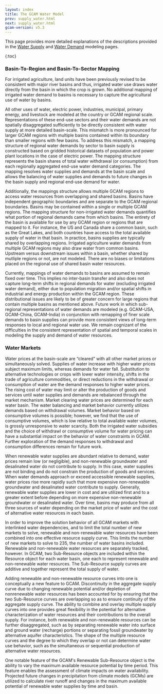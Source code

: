 ```yaml
---
layout: index
title: The GCAM Water Model
prev: supply_water.html
next: supply_water.html
gcam-version: v5.3 
---
```


This page provides more detailed explanations of the descriptions provided in the [Water Supply](supply_water.html) and [Water Demand](demand_water.html) modeling pages.

{:toc}

### Basin-To-Region and Basin-To-Sector Mapping

For irrigated agriculture, land units have been previously revised to be consistent with major river basins and thus, irrigated water use draws water directly from the basin in which the crop is grown. No additional mapping of irrigated water demand to basins is necessary to capture the agricultural use of water by basins.

All other uses of water, electric power, industries, municipal, primary energy, and livestock are modeled at the country or GCAM regional scale. Representations of these end-use sectors and their water demands are not spatially disaggregated sufficiently to be directly consistent with water supply at more detailed basin-scale. This mismatch is more pronounced for larger GCAM regions with multiple basins contained within its boundary than smaller regions with few basins. To address this mismatch, a mapping structure of regional water demands by sector to basin supply is constructed based on gridded historical datasets of population and power plant locations in the case of electric power. The mapping structure represents the basin shares of total water withdrawal (or consumption) from each regionally aggregated end-use water demand categories. The mapping resolves water supplies and demands at the basin scale and allows the balancing of water supplies and demands to future changes in the basin supply and regional end-use demand for water.

Additionally, the mappings structure allows multiple GCAM regions to access water resources from overlapping and shared basins. Basins have independent geographic boundaries and are separate to the GCAM regional boundaries. Basins may be contained within a single or multiple GCAM regions. The mapping structure for non-irrigated water demands quantifies what portion of regional demands came from which basins. The entirety of the basin is available for use by any GCAM region or regions that are mapped to it. For instance, the US and Canada share a common basin, such as the Great Lakes, and both countries have access to the total available supply of water in that basin. In practice, basins supplies are typically shared by overlapping regions. Irrigated agriculture water demands from multiple GCAM regions may also draw water from common basins. Upstream versus downstream issues within a basin, whether shared by mutliple regions or not, are not modeled. There are no biases or limitations placed on the regional use of shared basin water resources.

Currently, mappings of water demands to basins are assumed to remain fixed over time. This implies no inter-basin transfer and also does not capture long-term shifts in regional demands for water (excluding irrigated water demand), either due to population migration and/or spatial shifts in industrial and energy production within the GCAM region. These distributional issues are likely to be of greater concern for large regions that contain multiple basins as mentioned above. Future work in which sub-regional representations of water demands are modeled (e.g. GCAM-USA, GCAM-China, GCAM-India) in conjunction with remapping of finer scale demands to basin supplies can provide more consistent views of long-term responses to local and regional water use. We remain cognizant of the difficulties in the consistent representation of spatial and temporal scales in modeling the supply and demand of water resources.

### Water Markets

Water prices at the basin-scale are “cleared” with all other market prices or simultaneously solved. Supplies of water increase with higher water prices subject maximum limits, whereas demands for water fall. Substitution to alternative technologies or crops with lower water intensity, shifts in the trade of agriculture commodities, or direct reductions in the withdrawal or consumption of water are the demand responses to higher water prices. The rising cost of water may limit or alter the production of goods and services until water supplies and demands are rebalanced through the market mechanism. Market clearing water prices are determined for each water basin. The water balancing and market behavior currently utilizes demands based on withdrawal volumes. Market behavior based on consumptive volumes is possible; however, we find that the use of consumptive volumes, which is low relative to total available water volumes, is grossly unresponsive to water scarcity. Both the irrigated water subsidies and the choice of withdrawl or consumptive volume for water pricing can have a substantial impact on the behavior of water constraints in GCAM. Further exploration of the demand responses to withdrawal and consumption differences remain for future work.

When renewable water supplies are abundant relative to demand, water prices remain low (or negligible), and non-renewable groundwater and desalinated water do not contribute to supply. In this case, water supplies are not binding and do not constrain the production of goods and services. When water demands approach or exceed accessible renewable supplies, water prices rise more rapidly such that more expensive non-renewable groundwater and desalinated water contribute to supply. Generally, renewable water supplies are lower in cost and are utilized first and to a greater extent before depending on more expensive non-renewable groundwater or desalinated water. Over time, basins may produce from all three sources of water depending on the market price of water and the cost of alternative water resources in each basin.

In order to improve the solution behavior of all GCAM markets with interlinked water dependencies, and to limit the total number of new markets to solve, renewable and non-renewable water resources have been combined into one effective resource supply curve. This limits the number of new markets to solve to 235, the number of water basins included. Renewable and non-renewable water resources are separately tracked, however. In GCAM, two Sub-Resource objects are included within the Resource object for each water basin, one each to represent renewable and non-renewable water resources.  The Sub-Resource supply curves are additive and together represent the total supply of water.

Adding renewable and non-renewable resource curves into one is conceptually a new feature to GCAM. Discontinuity in the aggregate supply curve due to changing renewable potential and/or depletion of nonrenewable water resources has been accounted for by ensuring that the two Sub-Resource curves are overlapping so as to ensure continuity of the aggregate supply curve.
The ability to combine and overlay multiple supply curves into one provides great flexibility in the potential for alternative characterization of water resources and their contributions to the overall supply. For instance, both renewable and non-renewable resources can be further disaggregated, such as by separating renewable water into surface and ground water (recharge) portions or separating fossil groundwater by alternative aquifer characteristics. The shape of the multiple resource curves and the degree to which they overlap or not can determine water use behavior, such as the simultaneous or sequential production of alternative water resources.

One notable feature of the GCAM's Renewable Sub-Resource object is the ability to vary the maximum available resource potential by time period. This feature enables the assessment of climate impacts on water availability. Projected future changes in precipitation from climate models (GCMs) are utilized to calculate river runoff and changes in the maximum available potential of renewable water supplies by time and basin.

